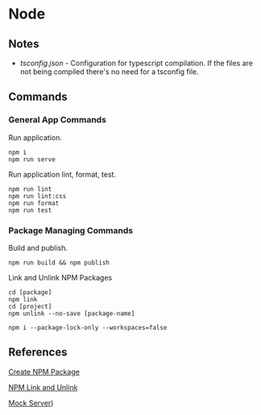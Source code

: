 # Node

## Notes

- _tsconfig.json_ - Configuration for typescript compilation. If the files are not being compiled there's no need for a tsconfig file.

## Commands

### General App Commands

Run application.

```
npm i
npm run serve
```

Run application lint, format, test.

```
npm run lint
npm run lint:css
npm run format
npm run test
```

### Package Managing Commands

Build and publish.

```
npm run build && npm publish
```

Link and Unlink NPM Packages

```
cd [package]
npm link
cd [project]
npm unlink --no-save [package-name]
```

```
npm i --package-lock-only --workspaces=false
```

## References

[Create NPM Package](https://www.youtube.com/watch?v=aUX-KXeQcik)

[NPM Link and Unlink](https://dev.to/erinbush/npm-linking-and-unlinking-2h1g)

[Mock Server](https://medium.com/geekculture/setting-up-a-mock-backend-with-angular-13-applications-26a21788f7da))
